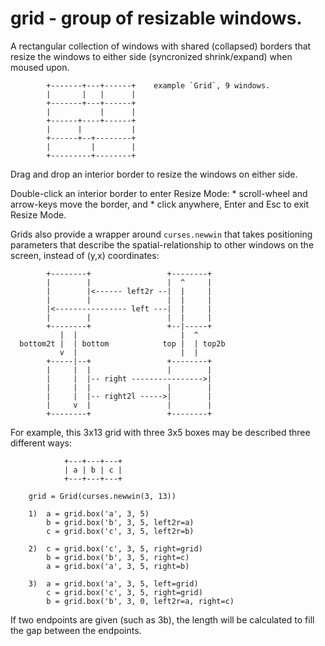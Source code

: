 # grid - group of resizable windows.

A rectangular collection of windows with shared (collapsed) borders that
resize the windows to either side (syncronized shrink/expand) when moused upon.

```
        +-------+---+------+    example `Grid`, 9 windows.
        |       |   |      |
        +-------+---+------+
        |           |      |
        +------+----+------+
        |      |           |
        +------+--+--------+
        |         |        |
        +---------+--------+
```

Drag and drop an interior border to resize the windows on either side.

Double-click an interior border to enter Resize Mode:
    * scroll-wheel and arrow-keys move the border, and
    * click anywhere, Enter and Esc to exit Resize Mode.

Grids also provide a wrapper around `curses.newwin` that takes positioning
parameters that describe the spatial-relationship to other windows on the
screen, instead of (y,x) coordinates:

```
        +--------+                 +--------+
        |        |                 |  ^     |
        |        |<------ left2r --|  |     |
        |        |                 |  |     |
        |<---------------- left ---|  |     |
        |        |                 |  |     |
        +--------+                 +--|-----+
           |  |                       |  ^
  bottom2t |  | bottom            top |  | top2b
           v  |                       |  |
        +-----|--+                 +--------+
        |     |  |                 |        |
        |     |  |-- right ---------------->|
        |     |  |                 |        |
        |     |  |-- right2l ----->|        |
        |     v  |                 |        |
        +--------+                 +--------+
```

For example, this 3x13 grid with three 3x5 boxes may be described three
different ways:

```
            +---+---+---+
            | a | b | c |
            +---+---+---+

    grid = Grid(curses.newwin(3, 13))

    1)  a = grid.box('a', 3, 5)
        b = grid.box('b', 3, 5, left2r=a)
        c = grid.box('c', 3, 5, left2r=b)

    2)  c = grid.box('c', 3, 5, right=grid)
        b = grid.box('b', 3, 5, right=c)
        a = grid.box('a', 3, 5, right=b)

    3)  a = grid.box('a', 3, 5, left=grid)
        c = grid.box('c', 3, 5, right=grid)
        b = grid.box('b', 3, 0, left2r=a, right=c)
```

If two endpoints are given (such as 3b), the length will be calculated to
fill the gap between the endpoints.
